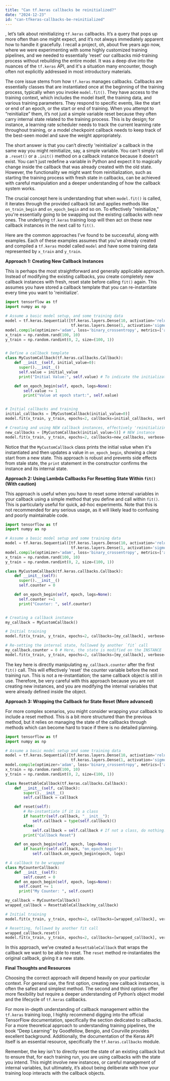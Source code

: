 ```yaml
---
title: "Can tf.keras callbacks be reinitialized?"
date: "2024-12-23"
id: "can-tfkeras-callbacks-be-reinitialized"
---
```


, let’s talk about reinitializing `tf.keras` callbacks. It’s a query that pops up more often than one might expect, and it’s not always immediately apparent how to handle it gracefully. I recall a project, oh, about five years ago now, where we were experimenting with some highly customized training pipelines, and we needed to essentially 'reset' our callbacks mid-training process without rebuilding the entire model. It was a deep dive into the nuances of the `tf.keras` API, and it's a situation many encounter, though often not explicitly addressed in most introductory materials.

The core issue stems from how `tf.keras` manages callbacks. Callbacks are essentially classes that are instantiated once at the beginning of the training process, typically when you invoke `model.fit()`. They have access to the training context, which includes the model itself, the training data, and various training parameters. They respond to specific events, like the start or end of an epoch, or the start or end of training. When you attempt to “reinitialize” them, it’s not just a simple variable reset because they often carry internal state related to the training process. This is by design; for instance, a learning rate scheduler needs to track the current learning rate throughout training, or a model checkpoint callback needs to keep track of the best-seen model and save the weight appropriately.

The short answer is that you can’t directly 'reinitialize' a callback in the same way you might reinitialize, say, a simple variable. You can't simply call a `.reset()` or a `.init()` method on a callback instance because it doesn’t exist. You can't just redefine a variable in Python and expect it to magically change inside the callback that was already created with the old state. However, the functionality we might want from reinitialization, such as starting the training process with fresh state in callbacks, can be achieved with careful manipulation and a deeper understanding of how the callback system works.

The crucial concept here is understanding that when `model.fit()` is called, it iterates through the provided callback list and applies methods like `on_train_begin` and `on_epoch_begin` and so on. To effectively "reinitialize," you're essentially going to be swapping out the existing callbacks with new ones. The underlying `tf.keras` training loop will then act on these new callback instances in the next call to `fit()`.

Here are the common approaches I’ve found to be successful, along with examples. Each of these examples assumes that you've already created and compiled a `tf.keras` model called `model` and have some training data represented by `x_train` and `y_train`.

**Approach 1: Creating New Callback Instances**

This is perhaps the most straightforward and generally applicable approach. Instead of modifying the existing callbacks, you create completely new callback instances with fresh, reset state before calling `fit()` again. This assumes you have stored a callback template that you can re-instantiate every time you want to 'reinitialize'.

```python
import tensorflow as tf
import numpy as np

# Assume a basic model setup, and some training data
model = tf.keras.Sequential([tf.keras.layers.Dense(10, activation='relu'),
                             tf.keras.layers.Dense(1, activation='sigmoid')])
model.compile(optimizer='adam', loss='binary_crossentropy', metrics=['accuracy'])
x_train = np.random.rand(100, 10)
y_train = np.random.randint(0, 2, size=(100, 1))


# Define a callback template
class MyCustomCallback(tf.keras.callbacks.Callback):
    def __init__(self, initial_value=0):
      super().__init__()
      self.value = initial_value
      print("Initial Value:", self.value) # To indicate the initialization

    def on_epoch_begin(self, epoch, logs=None):
        self.value += 1
        print("Value at epoch start:", self.value)


# Initial callbacks and training
initial_callbacks = [MyCustomCallback(initial_value=0)]
model.fit(x_train, y_train, epochs=2, callbacks=initial_callbacks, verbose=0)

# Creating and using NEW callback instances, effectively 'reinitializing'
new_callbacks = [MyCustomCallback(initial_value=5)] # NEW instance
model.fit(x_train, y_train, epochs=2, callbacks=new_callbacks, verbose=0)
```

Notice that the `MyCustomCallback` class prints the initial value when it's instantiated and then updates a value in `on_epoch_begin`, showing a clear start from a new state. This approach is robust and prevents side effects from stale state, the `print` statement in the constructor confirms the instance and its internal state.

**Approach 2: Using Lambda Callbacks For Resetting State Within `fit()` (With caution)**

This approach is useful when you have to reset some internal variables in your callback using a simple method that you define and call within `fit()`. This is particularly useful for quick, ad-hoc experiments. Note that this is not recommended for any serious usage, as it will likely lead to confusing and poorly maintainable code.

```python
import tensorflow as tf
import numpy as np

# Assume a basic model setup and some training data
model = tf.keras.Sequential([tf.keras.layers.Dense(10, activation='relu'),
                             tf.keras.layers.Dense(1, activation='sigmoid')])
model.compile(optimizer='adam', loss='binary_crossentropy', metrics=['accuracy'])
x_train = np.random.rand(100, 10)
y_train = np.random.randint(0, 2, size=(100, 1))

class MyCustomCallback(tf.keras.callbacks.Callback):
    def __init__(self):
      super().__init__()
      self.counter = 0

    def on_epoch_begin(self, epoch, logs=None):
      self.counter +=1
      print("Counter: ", self.counter)


# Creating a callback instance
my_callback = MyCustomCallback()

# Initial training
model.fit(x_train, y_train, epochs=2, callbacks=[my_callback], verbose=0)

# Re-setting the internal state, followed by another `fit` call
my_callback.counter = 0 # Here, the state is modified on the INSTANCE
model.fit(x_train, y_train, epochs=2, callbacks=[my_callback], verbose=0)
```

The key here is directly manipulating `my_callback.counter` after the first `fit()` call. This will effectively 'reset' the counter variable before the next training run. This is not a re-instantiation; the same callback object is still in use. Therefore, be very careful with this approach because you are not creating new instances, and you are modifying the internal variables that were already defined inside the object.

**Approach 3: Wrapping the Callback for State Reset (More advanced)**

For more complex scenarios, you might consider wrapping your callback to include a reset method. This is a bit more structured than the previous method, but it relies on managing the state of the callbacks through methods which can become hard to trace if there is no detailed planning.

```python
import tensorflow as tf
import numpy as np

# Assume a basic model setup and some training data
model = tf.keras.Sequential([tf.keras.layers.Dense(10, activation='relu'),
                             tf.keras.layers.Dense(1, activation='sigmoid')])
model.compile(optimizer='adam', loss='binary_crossentropy', metrics=['accuracy'])
x_train = np.random.rand(100, 10)
y_train = np.random.randint(0, 2, size=(100, 1))

class ResettableCallback(tf.keras.callbacks.Callback):
    def __init__(self, callback):
        super().__init__()
        self.callback = callback

    def reset(self):
        # Re-instantiate if it is a class
        if hasattr(self.callback, "__init__"):
            self.callback = type(self.callback)()
        else:
            self.callback = self.callback # If not a class, do nothing.
        print("Callback Reset")

    def on_epoch_begin(self, epoch, logs=None):
        if hasattr(self.callback, "on_epoch_begin"):
            self.callback.on_epoch_begin(epoch, logs)

# A callback to be wrapped
class MyCounterCallback:
    def __init__(self):
        self.count = 0
    def on_epoch_begin(self, epoch, logs=None):
      self.count += 1
      print("My Counter: ", self.count)

my_callback = MyCounterCallback()
wrapped_callback = ResettableCallback(my_callback)

# Initial training
model.fit(x_train, y_train, epochs=2, callbacks=[wrapped_callback], verbose=0)

# Resetting, followed by another fit call
wrapped_callback.reset()
model.fit(x_train, y_train, epochs=2, callbacks=[wrapped_callback], verbose=0)
```

In this approach, we’ve created a `ResettableCallback` that wraps the callback we want to be able to reset. The `reset` method re-instantiates the original callback, giving it a new state.

**Final Thoughts and Resources**

Choosing the correct approach will depend heavily on your particular context. For general use, the first option, creating new callback instances, is often the safest and simplest method. The second and third options offer more flexibility but require a deeper understanding of Python’s object model and the lifecycle of `tf.keras` callbacks.

For more in-depth understanding of callback management within the `tf.keras` training loop, I highly recommend digging into the official TensorFlow documentation, specifically the section dedicated to callbacks. For a more theoretical approach to understanding training pipelines, the book “Deep Learning” by Goodfellow, Bengio, and Courville provides excellent background. Additionally, the documentation of the Keras API itself is an essential resource, specifically the `tf.keras.callbacks` module.

Remember, the key isn't to directly reset the state of an existing callback but to ensure that, for each training run, you are using callbacks with the state you intend. This might involve new instances, or careful management of internal variables, but ultimately, it’s about being deliberate with how your training loop interacts with the callback objects.

